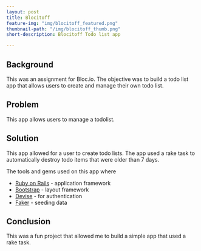 ```yaml
---
layout: post
title: Blocitoff
feature-img: "img/blocitoff_featured.png"
thumbnail-path: "/img/blocitoff_thumb.png"
short-description: Blocitoff Todo list app

---
```

## Background

This was an assignment for Bloc.io. The objective was to build a todo list app that allows users to create and manage their own todo list.

## Problem

This app allows users to manage a todolist.

## Solution

This app allowed for a user to create todo lists. The app used a rake task to automatically destroy todo items that were older than 7 days.

The tools and gems used on this app where

* [Ruby on Rails](http://rubyonrails.org/) - application framework
* [Bootstrap](http://getbootstrap.com/) - layout framework
* [Devise](https://github.com/plataformatec/devise) - for authentication
* [Faker](https://github.com/stympy/faker) - seeding data

## Conclusion

This was a fun project that allowed me to build a simple app that used a rake task.
